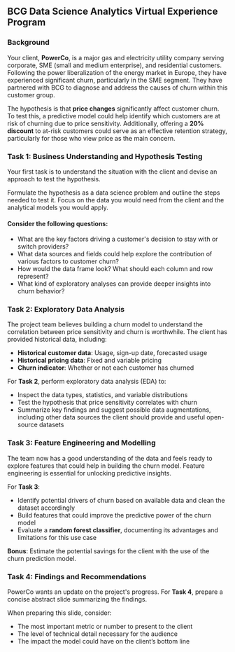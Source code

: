 ## **BCG Data Science Analytics Virtual Experience Program**

### **Background**
Your client, **PowerCo**, is a major gas and electricity utility company serving corporate, SME (small and medium enterprise), and residential customers. Following the power liberalization of the energy market in Europe, they have experienced significant churn, particularly in the SME segment. They have partnered with BCG to diagnose and address the causes of churn within this customer group.

The hypothesis is that **price changes** significantly affect customer churn. To test this, a predictive model could help identify which customers are at risk of churning due to price sensitivity. Additionally, offering a **20% discount** to at-risk customers could serve as an effective retention strategy, particularly for those who view price as the main concern.

### **Task 1: Business Understanding and Hypothesis Testing**
Your first task is to understand the situation with the client and devise an approach to test the hypothesis.

Formulate the hypothesis as a data science problem and outline the steps needed to test it. Focus on the data you would need from the client and the analytical models you would apply.

#### Consider the following questions:
- What are the key factors driving a customer's decision to stay with or switch providers?
- What data sources and fields could help explore the contribution of various factors to customer churn?
- How would the data frame look? What should each column and row represent?
- What kind of exploratory analyses can provide deeper insights into churn behavior?

### **Task 2: Exploratory Data Analysis**
The project team believes building a churn model to understand the correlation between price sensitivity and churn is worthwhile. The client has provided historical data, including:

- **Historical customer data**: Usage, sign-up date, forecasted usage
- **Historical pricing data**: Fixed and variable pricing
- **Churn indicator**: Whether or not each customer has churned

For **Task 2**, perform exploratory data analysis (EDA) to:

- Inspect the data types, statistics, and variable distributions
- Test the hypothesis that price sensitivity correlates with churn
- Summarize key findings and suggest possible data augmentations, including other data sources the client should provide and useful open-source datasets

### **Task 3: Feature Engineering and Modelling**
The team now has a good understanding of the data and feels ready to explore features that could help in building the churn model. Feature engineering is essential for unlocking predictive insights.

For **Task 3**:

- Identify potential drivers of churn based on available data and clean the dataset accordingly
- Build features that could improve the predictive power of the churn model
- Evaluate a **random forest classifier**, documenting its advantages and limitations for this use case

**Bonus**: Estimate the potential savings for the client with the use of the churn prediction model.

### **Task 4: Findings and Recommendations**
PowerCo wants an update on the project's progress. For **Task 4**, prepare a concise abstract slide summarizing the findings.

When preparing this slide, consider:
- The most important metric or number to present to the client
- The level of technical detail necessary for the audience
- The impact the model could have on the client’s bottom line


